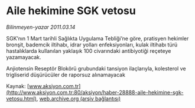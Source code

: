 # Aile hekimine SGK vetosu

*Bilinmeyen-yazar 2011.03.14*

<font class="agenda2NewsSpot">
 <p class="MsoNormal">
  SGK’nın 1 Mart tarihli Sağlıkta Uygulama Tebliği’ne göre, pratisyen hekimler bronşit, bademcik iltihabı, idrar yolları enfeksiyonları, kulak iltihabı türü hastalıklarda kullanılan yaklaşık 100 civarındaki antibiyotiği reçeteye yazamayacak.
 </p>
</font>
<font class="newsDetail">
 <p>
  Anjiotensin Reseptör Blokörü grubundaki tansiyon ilaçlarıyla, kolesterol ve trigliserid düşürücüler de raporsuz alınamayacak
 </p>
</font>

Kaynak: [www.aksiyon.com.tr](http://www.aksiyon.com.tr:80/aksiyon/haber-28888-aile-hekimine-sgk-vetosu.html), [web.archive.org (arşiv bağlantısı)](http://web.archive.org/web/20110325062844/http://www.aksiyon.com.tr:80/aksiyon/haber-28888-aile-hekimine-sgk-vetosu.html)
